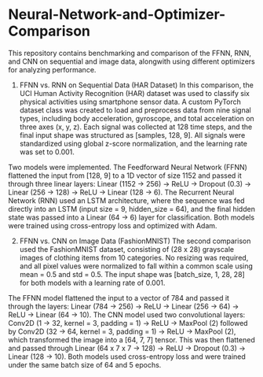 # Neural-Network-and-Optimizer-Comparison
This repository contains benchmarking and comparison of the FFNN, RNN, and CNN on sequential and image data, alongwith using different optimizers for analyzing performance.

1. FFNN vs. RNN on Sequential Data (HAR Dataset)
   In this comparison, the UCI Human Activity Recognition (HAR) dataset was used to classify six physical activities using smartphone sensor data. A custom PyTorch dataset class was created to load and preprocess data from nine signal types, including body acceleration, gyroscope, and total acceleration on three axes (x, y, z). Each signal was collected at 128 time steps, and the final input shape was structured as [samples, 128, 9]. All signals were standardized using global z-score normalization, and the learning rate was set to 0.001.

  Two models were implemented. The Feedforward Neural Network (FFNN) flattened the input from [128, 9] to a 1D vector of size 1152 and passed it through three linear layers: Linear (1152 → 256) → ReLU → Dropout (0.3) → Linear (256 → 128) → ReLU → Linear (128 → 6). The Recurrent Neural Network (RNN) used an LSTM architecture, where the sequence was fed directly into an LSTM (input size = 9, hidden_size = 64), and the final hidden state was passed into a Linear (64 → 6) layer for classification. Both models were trained using cross-entropy loss and optimized with Adam.

2. FFNN vs. CNN on Image Data (FashionMNIST)
  The second comparison used the FashionMNIST dataset, consisting of (28 x 28) grayscale images of clothing items from 10 categories. No resizing was required, and all pixel
values were normalized to fall within a common scale using mean = 0.5 and std = 0.5. The input shape was [batch_size, 1, 28, 28] for both models with a learning rate of 0.001.

  The FFNN model flattened the input to a vector of 784 and passed it through the layers: Linear (784 → 256) → ReLU → Linear (256 → 64) → ReLU → Linear (64 → 10). The CNN model used two convolutional layers: Conv2D (1 → 32, kernel = 3, padding = 1) → ReLU → MaxPool (2) followed by Conv2D (32 → 64, kernel = 3, padding = 1) → ReLU → MaxPool (2), which transformed the image into a [64, 7, 7] tensor. This was then flattened and passed through Linear (64 x 7 x 7 → 128) → ReLU → Dropout (0.3) → Linear (128 → 10). Both models used cross-entropy loss and were trained under the same batch size of 64 and 5 epochs.
